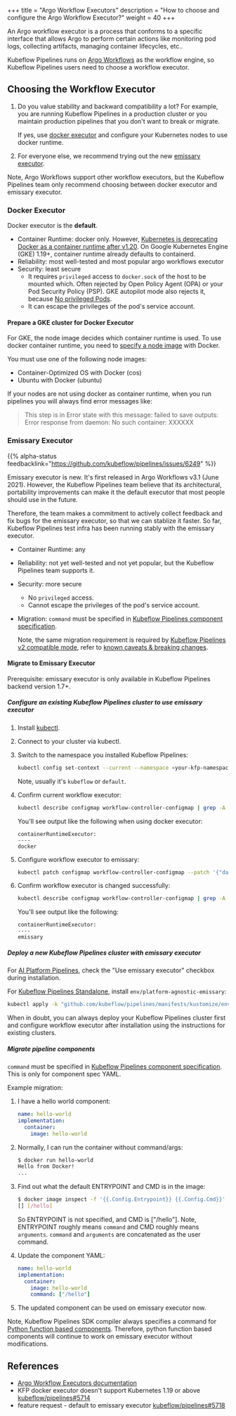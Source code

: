+++
title = "Argo Workflow Executors"
description = "How to choose and configure the Argo Workflow Executor?"
weight = 40
+++

An Argo workflow executor is a process that conforms to a specific interface that allows Argo to perform certain actions like monitoring pod logs, collecting artifacts, managing container lifecycles, etc..

Kubeflow Pipelines runs on [Argo Workflows](https://argoproj.github.io/workflows/) as the workflow engine, so Kubeflow Pipelines users need to choose a workflow executor.

## Choosing the Workflow Executor

1. Do you value stability and backward compatibility a lot? For example, you
   are running Kubeflow Pipelines in a production cluster or you maintain production
   pipelines that you don't want to break or migrate.

   If yes, use [docker executor](#docker-executor) and configure your Kubernetes nodes to use docker runtime.

1. For everyone else, we recommend trying out the new [emissary executor](#emissary-executor).

Note, Argo Workflows support other workflow executors, but the Kubeflow Pipelines
team only recommend choosing between docker executor and emissary executor.

### Docker Executor

Docker executor is the **default**.

* Container Runtime: docker only. However, [Kubernetes is deprecating Docker as a container runtime after v1.20](https://kubernetes.io/blog/2020/12/02/dont-panic-kubernetes-and-docker/).
  On Google Kubernetes Engine (GKE) 1.19+, container runtime already defaults to containerd.
* Reliability: most well-tested and most popular argo workflows executor
* Security: least secure
  * It requires `privileged` access to `docker.sock` of the host to be mounted which.
  Often rejected by Open Policy Agent (OPA) or your Pod Security Policy (PSP).
  GKE autopilot mode also rejects it, because [No privileged Pods](https://cloud.google.com/kubernetes-engine/docs/concepts/autopilot-overview#no_privileged_pods).
  * It can escape the privileges of the pod's service account.

#### Prepare a GKE cluster for Docker Executor

For GKE, the node image decides which container runtime is used. To use docker
container runtime, you need to [specify a node image](https://cloud.google.com/kubernetes-engine/docs/how-to/node-images) with Docker.

You must use one of the following node images:

* Container-Optimized OS with Docker (cos)
* Ubuntu with Docker (ubuntu)

If your nodes are not using docker as container runtime, when you run pipelines
you will always find error messages like:

> This step is in Error state with this message: failed to save outputs: Error response from daemon: No such container: XXXXXX

### Emissary Executor

{{% alpha-status feedbacklink="https://github.com/kubeflow/pipelines/issues/6249" %}}

Emissary executor is new. It's first released in Argo Workflows v3.1 (June 2021).
However, the Kubeflow Pipelines team believe that its architectural, portability
improvements can make it the default executor that most people should use in the
future.

Therefore, the team makes a commitment to actively collect feedback and fix bugs
for the emissary executor, so that we can stablize it faster. So far, Kubeflow
Pipelines test infra has been running stably with the emissary executor.

* Container Runtime: any
* Reliability: not yet well-tested and not yet popular, but the Kubeflow Pipelines
  team supports it.
* Security: more secure
  * No `privileged` access.
  * Cannot escape the privileges of the pod's service account.
* Migration: `command` must be specified in [Kubeflow Pipelines component specification](https://www.kubeflow.org/docs/components/pipelines/reference/component-spec/).

  Note, the same migration requirement is required by [Kubeflow Pipelines v2 compatible mode](https://www.kubeflow.org/docs/components/pipelines/sdk/v2/v2-compatibility/), refer to
  [known caveats & breaking changes](https://github.com/kubeflow/pipelines/issues/6133).

#### Migrate to Emissary Executor

Prerequisite: emissary executor is only available in Kubeflow Pipelines backend version 1.7+.

##### Configure an existing Kubeflow Pipelines cluster to use emissary executor

1. Install [kubectl](https://kubernetes.io/docs/tasks/tools/#kubectl).
1. Connect to your cluster via kubectl.
1. Switch to the namespace you installed Kubeflow Pipelines:

    ```bash
    kubectl config set-context --current --namespace <your-kfp-namespace>
    ```

    Note, usually it's `kubeflow` or `default`.

1. Confirm current workflow executor:

    ```bash
    kubectl describe configmap workflow-controller-configmap | grep -A 2 containerRuntimeExecutor
    ```

    You'll see output like the following when using docker executor:

    ```text
    containerRuntimeExecutor:
    ----
    docker
    ```

1. Configure workflow executor to emissary:

    ```bash
    kubectl patch configmap workflow-controller-configmap --patch '{"data":{"containerRuntimeExecutor":"emissary"}}'
    ```

1. Confirm workflow executor is changed successfully:

    ```bash
    kubectl describe configmap workflow-controller-configmap | grep -A 2 containerRuntimeExecutor
    ```

    You'll see output like the following:

    ```text
    containerRuntimeExecutor:
    ----
    emissary
    ```

##### Deploy a new Kubeflow Pipelines cluster with emissary executor

For [AI Platform Pipelines](https://cloud.google.com/ai-platform/pipelines/docs), check the "Use emissary executor" checkbox during installation.

For [Kubeflow Pipelines Standalone](https://www.kubeflow.org/docs/components/pipelines/installation/standalone-deployment/), install `env/platform-agnostic-emissary`:

```bash
kubectl apply -k "github.com/kubeflow/pipelines/manifests/kustomize/env/platform-agnostic-emissary?ref=$PIPELINE_VERSION"
```

When in doubt, you can always deploy your Kubeflow Pipelines cluster first and
configure workflow executor after installation using the instructions for
existing clusters.

##### Migrate pipeline components

`command` must be specified in [Kubeflow Pipelines component specification](https://www.kubeflow.org/docs/components/pipelines/reference/component-spec/).
This is only for component spec YAML.

Example migration:

1. I have a hello world component:

    ```yaml
    name: hello-world
    implementation:
      container:
        image: hello-world
    ```

1. Normally, I can run the container without command/args:

    ```bash
    $ docker run hello-world
    Hello from Docker!
    ...
    ```

1. Find out what the default ENTRYPOINT and CMD is in the image:

    ```bash
    $ docker image inspect -f '{{.Config.Entrypoint}} {{.Config.Cmd}}' hello-world
    [] [/hello]
    ```

    So ENTRYPOINT is not specified, and CMD is ["/hello"].
    Note, ENTRYPOINT roughly means `command` and CMD roughly
    means `arguments`. `command` and `arguments` are concatenated as the user
    command.

1. Update the component YAML:

    ```yaml
    name: hello-world
    implementation:
      container:
        image: hello-world
        command: ["/hello"]
    ```

1. The updated component can be used on emissary executor now.

Note, Kubeflow Pipelines SDK compiler always specifies a command for
[Python function based components](https://www.kubeflow.org/docs/components/pipelines/sdk/python-function-components/).
Therefore, python function based components will continue to work on emissary
executor without modifications.

## References

* [Argo Workflow Executors documentation](https://argoproj.github.io/argo-workflows/workflow-executors/)
* KFP docker executor doesn't support Kubernetes 1.19 or above [kubeflow/pipelines#5714](https://github.com/kubeflow/pipelines/issues/5714)
* feature request - default to emissary executor [kubeflow/pipelines#5718](https://github.com/kubeflow/pipelines/issues/5718)

<!--
1. TL; DR, recommend emissary, use docker if stable is important
1. Choosing the workflow executor is an important decision you need to make, because there's no one single executor we can recommend as default.
1. find out current executor
1. docker executor
    * link to GKE configuration for using docker container runtime, required by docker executor
1. emissary executor
    * how to migrate to emissary executor
        * requirements: upgrade to KFP 1.7.0-rc.3+, because emissary is new.
        * how to configure
            * in kfp standalone
            * in ai platform pipelines
            * after installation
        * how to migrate components and pipelines to emissary
    * other known caveats about emissary
1. refer to argo doc for full details: <https://argoproj.github.io/argo-workflows/workflow-executors/>

Separate doc/issues:

1. instructions for installing KFP emissary in GKE autopilot
1. Add FAQ pointing to this documentation
-->
